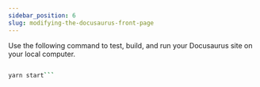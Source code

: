 ```yaml
---
sidebar_position: 6
slug: modifying-the-docusaurus-front-page
---
```


Use the following command to test, build, and run your Docusaurus site on your local computer.

```bash

yarn start```
